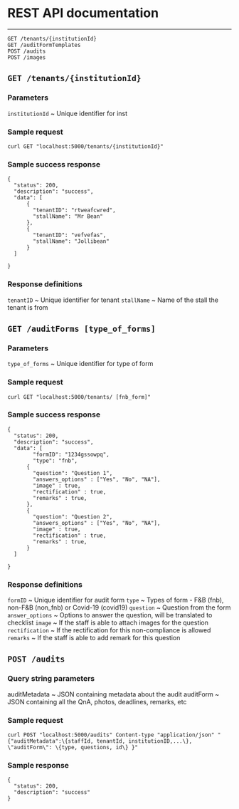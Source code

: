 # REST API documentation
---

```
GET /tenants/{institutionId}
GET /auditFormTemplates
POST /audits
POST /images
```
## `GET /tenants/{institutionId}`
### Parameters
`institutionId`
~ Unique identifier for inst

### Sample request
```
curl GET "localhost:5000/tenants/{institutionId}"
```

### Sample success response
```
{
  "status": 200,
  "description": "success",
  "data": [
      {
        "tenantID": "rtweafcwred",
        "stallName": "Mr Bean"
      },
      {
        "tenantID": "vefvefas",
        "stallName": "Jollibean"
      }
  ]
  
}
```
### Response definitions
`tenantID`
~ Unique identifier for tenant
`stallName`
~ Name of the stall the tenant is from

## `GET /auditForms [type_of_forms]`
### Parameters
`type_of_forms`
~ Unique identifier for type of form

### Sample request
```
curl GET "localhost:5000/tenants/ [fnb_form]"
```

### Sample success response
```
{
  "status": 200,
  "description": "success",
  "data": [
  		"formID": "1234gssowpq",
  		"type": "fnb",
      {
        "question": "Question 1",
        "answers_options" : ["Yes", "No", "NA"],
        "image" : true,
        "rectification" : true,
        "remarks" : true,
      },
      {
        "question": "Question 2",
        "answers_options" : ["Yes", "No", "NA"],
        "image" : true,
        "rectification" : true,
        "remarks" : true,
      }
  ]
  
}
```
### Response definitions
`formID`
~ Unique identifier for audit form
`type`
~ Types of form - F&B (fnb), non-F&B (non_fnb) or Covid-19 (covid19)
`question`
~ Question from the form
`answer_options`
~ Options to answer the question, will be translated to checklist
`image`
~ If the staff is able to attach images for the question
`rectification`
~ If the rectification for this non-compliance is allowed
`remarks`
~ If the staff is able to add remark for this question


## `POST /audits`
### Query string parameters
auditMetadata
~ JSON containing metadata about the audit
auditForm
~ JSON containing all the QnA, photos, deadlines, remarks, etc

### Sample request
```
curl POST "localhost:5000/audits" Content-type "application/json" "{"auditMetadata":\{staffId, tenantId, institutionID,...\}, \"auditForm\": \{type, questions, id\} }"
```

### Sample response
```
{
  "status": 200,
  "description": "success"
}
```


